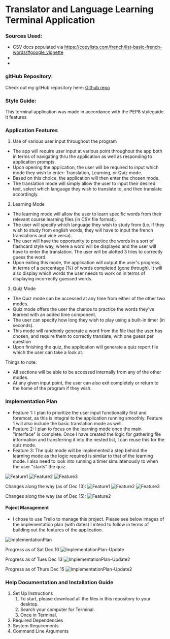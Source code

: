 # Translator and Language Learning Terminal Application

### Sources Used:
- CSV docs populated via https://copylists.com/french/list-basic-french-words/#google_vignette
- 
- 

### gitHub Repository:
Check out my gitHub repository here: [Github repo](https://github.com/sarahhlandis/Terminal_Application)

### Style Guide:
This terminal application was made in accordance with the PEP8 styleguide.
It features 

### Application Features
1. Use of various user input throughout the program
- The app will require user input at various point throughout the app both in terms of navigating thru the application as well as responding to application prompts. 
- Upon opening the application, the user will be required to input which mode they wish to enter: Translation, Learning, or Quiz mode.
- Based on this choice, the application will then enter the chosen mode.
- The translation mode will simply allow the user to input their desired text, select which language they wish to translate to, and then translate accordingly.

2. Learning Mode
- The learning mode will allow the user to learn specific words from their relevant course learning files (in CSV file format).
- The user will specify which language they wish to study from (i.e. if they wish to study from english words, they will have to input the french translations and vice versa).
- The user will have the opportunity to practice the words in a sort of flashcard style way, where a word will be displayed and the user will have to enter the translation. The user will be alotted 3 tries to correctly guess the word.
- Upon exiting this mode, the application will output the user's progress, in terms of a percentage (%) of words completed (gone through). It will also display which words the user needs to work on in terms of displaying incorrectly guessed words.

3. Quiz Mode
- The Quiz mode can be accessed at any time from either of the other two modes.
- Quiz mode offers the user the chance to practice the words they've learned with an added time component.
- The user can specify how long they wish to play using a built-in timer (in seconds).
- This mode will randomly generate a word from the file that the user has chosen, and require them to correctly translate, with one guess per question
- Upon finishing the quiz, the application will generate a quiz report file which the user can take a look at.

Things to note: 
- All sections will be able to be accessed internally from any of the other modes.
- At any given input point, the user can also exit completely or return to the home of the program if they wish.

### Implementation Plan
- Feature 1: I plan to prioritize the user input functionality first and foremost, as this is integral to the application running smoothly. Feature 1 will also include the basic translation mode as well.
- Feature 2: I plan to focus on the learning mode once the main "interface" is complete. Once I have created the logic for gathering file information and transferring it into the nested list, I can reuse this for the quiz mode.
- Feature 3: The quiz mode will be implemented a step behind the learning mode as the logic required is similar to that of the learning mode. I also need to look into running a timer simulatenously to when the user "starts" the quiz.

![Feature1](./docs/f1.png)
![Feature2](./docs/f2.png)
![Feature3](./docs/f3.png)

Changes along the way (as of Dec 13):
![Feature1](./docs/input.png)
![Feature2](./docs/learning.png)
![Feature3](./docs/quiz.png)

Changes along the way (as of Dec 15):
![Feature2](./docs/learning2.png)


#### Poject Management
- I chose to use Trello to manage this project. Please see below images of the implementation plan (with dates) I intend to follow in terms of building out the features of the application.

![ImplementationPlan](./docs/implementation_plan.png)

Progress as of Sat Dec 10
    ![ImplementationPlan-Update](./docs/implementation_update1.png)

Progress as of Tues Dec 13
    ![ImplementationPlan-Update2](./docs/implementation_update2.png)

Progress as of Thurs Dec 15
    ![ImplementationPlan-Update2](./docs/implementation_update3.png)


### Help Documentation and Installation Guide
1. Set Up Instructions
    1. To start, please download all the files in this repository to your desktop.
    2. Search your computer for Terminal.
    3. Once in Terminal, 
2. Required Dependencies
3. System Requirements
4. Command Line Arguments



